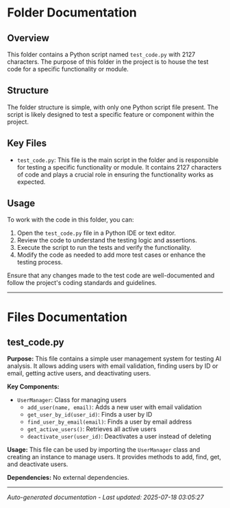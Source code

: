 # Folder Documentation

## Overview
This folder contains a Python script named `test_code.py` with 2127 characters. The purpose of this folder in the project is to house the test code for a specific functionality or module.

## Structure
The folder structure is simple, with only one Python script file present. The script is likely designed to test a specific feature or component within the project.

## Key Files
- `test_code.py`: This file is the main script in the folder and is responsible for testing a specific functionality or module. It contains 2127 characters of code and plays a crucial role in ensuring the functionality works as expected.

## Usage
To work with the code in this folder, you can:
1. Open the `test_code.py` file in a Python IDE or text editor.
2. Review the code to understand the testing logic and assertions.
3. Execute the script to run the tests and verify the functionality.
4. Modify the code as needed to add more test cases or enhance the testing process.

Ensure that any changes made to the test code are well-documented and follow the project's coding standards and guidelines.

---

# Files Documentation

## test_code.py

**Purpose:** This file contains a simple user management system for testing AI analysis. It allows adding users with email validation, finding users by ID or email, getting active users, and deactivating users.

**Key Components:**
- `UserManager`: Class for managing users
  - `add_user(name, email)`: Adds a new user with email validation
  - `get_user_by_id(user_id)`: Finds a user by ID
  - `find_user_by_email(email)`: Finds a user by email address
  - `get_active_users()`: Retrieves all active users
  - `deactivate_user(user_id)`: Deactivates a user instead of deleting

**Usage:** This file can be used by importing the `UserManager` class and creating an instance to manage users. It provides methods to add, find, get, and deactivate users.

**Dependencies:** No external dependencies.

---
*Auto-generated documentation - Last updated: 2025-07-18 03:05:27*
